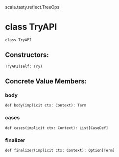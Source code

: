 scala.tasty.reflect.TreeOps
# class TryAPI

<pre><code class="language-scala" >class TryAPI</pre></code>
## Constructors:
<pre><code class="language-scala" >TryAPI(self: Try)</pre></code>

## Concrete Value Members:
### body
<pre><code class="language-scala" >def body(implicit ctx: Context): Term</pre></code>

### cases
<pre><code class="language-scala" >def cases(implicit ctx: Context): List[CaseDef]</pre></code>

### finalizer
<pre><code class="language-scala" >def finalizer(implicit ctx: Context): Option[Term]</pre></code>


